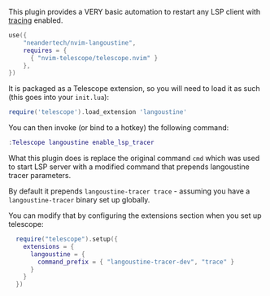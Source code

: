 This plugin provides a VERY basic automation to restart any LSP client 
with [tracing](https://neandertech.github.io/langoustine/tracer.html) enabled.

```lua
use({
    "neandertech/nvim-langoustine",
    requires = {
      { "nvim-telescope/telescope.nvim" }
    },
})
```

It is packaged as a Telescope extension, so you will need to load it as such (this goes into your `init.lua`):

```lua
require('telescope').load_extension 'langoustine'
```

You can then invoke (or bind to a hotkey) the following command:

```lua
:Telescope langoustine enable_lsp_tracer
```

What this plugin does is replace the original command `cmd` which was used to start LSP server 
with a modified command that prepends langoustine tracer parameters.

By default it prepends `langoustine-tracer trace` - assuming you have a `langoustine-tracer` binary set up
globally.

You can modify that by configuring the extensions section when you set up telescope:

```lua 
  require("telescope").setup({
    extensions = {
      langoustine = {
        command_prefix = { "langoustine-tracer-dev", "trace" }
      }
    }
  })
```
